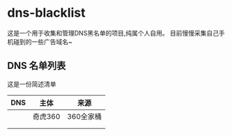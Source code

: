 # dns-blacklist
这是一个用于收集和管理DNS黑名单的项目,纯属个人自用。
目前慢慢采集自己手机碰到的一些广告域名~

## DNS 名单列表

这是一份简述清单

| DNS  | 主体    | 来源      |
| ---- | ------- | --------- |
|      | 奇虎360 | 360全家桶 |
|      |         |           |
|      |         |           |



